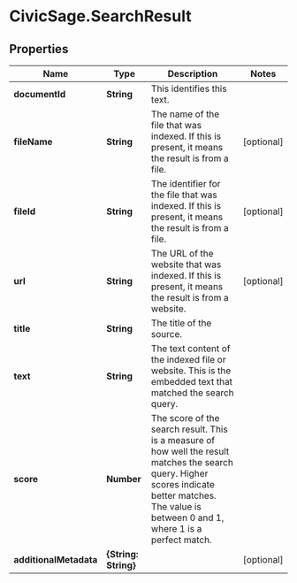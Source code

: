 # CivicSage.SearchResult

## Properties

Name | Type | Description | Notes
------------ | ------------- | ------------- | -------------
**documentId** | **String** | This identifies this text.  | 
**fileName** | **String** | The name of the file that was indexed. If this is present, it means the result is from a file.  | [optional] 
**fileId** | **String** | The identifier for the file that was indexed. If this is present, it means the result is from a file.  | [optional] 
**url** | **String** | The URL of the website that was indexed. If this is present, it means the result is from a website.  | [optional] 
**title** | **String** | The title of the source.  | 
**text** | **String** | The text content of the indexed file or website. This is the embedded text that matched the search query.  | 
**score** | **Number** | The score of the search result. This is a measure of how well the result matches the search query. Higher scores indicate better matches. The value is between 0 and 1, where 1 is a perfect match.  | 
**additionalMetadata** | **{String: String}** |  | [optional] 



